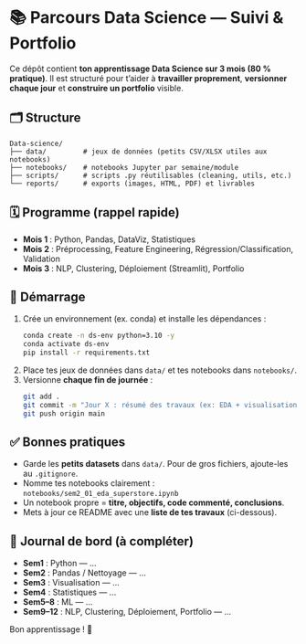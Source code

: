 # 📚 Parcours Data Science — Suivi & Portfolio

Ce dépôt contient **ton apprentissage Data Science sur 3 mois (80 % pratique)**.
Il est structuré pour t’aider à **travailler proprement**, **versionner chaque jour** et **construire un portfolio** visible.

## 🗂️ Structure
```
Data-science/
├── data/         # jeux de données (petits CSV/XLSX utiles aux notebooks)
├── notebooks/    # notebooks Jupyter par semaine/module
├── scripts/      # scripts .py réutilisables (cleaning, utils, etc.)
└── reports/      # exports (images, HTML, PDF) et livrables
```

## 🗓️ Programme (rappel rapide)
- **Mois 1** : Python, Pandas, DataViz, Statistiques
- **Mois 2** : Préprocessing, Feature Engineering, Régression/Classification, Validation
- **Mois 3** : NLP, Clustering, Déploiement (Streamlit), Portfolio

## 🚀 Démarrage
1. Crée un environnement (ex. conda) et installe les dépendances :  
   ```bash
   conda create -n ds-env python=3.10 -y
   conda activate ds-env
   pip install -r requirements.txt
   ```
2. Place tes jeux de données dans `data/` et tes notebooks dans `notebooks/`.
3. Versionne **chaque fin de journée** :
   ```bash
   git add .
   git commit -m "Jour X : résumé des travaux (ex: EDA + visualisations)"
   git push origin main
   ```

## ✅ Bonnes pratiques
- Garde les **petits datasets** dans `data/`. Pour de gros fichiers, ajoute-les au `.gitignore`.
- Nomme tes notebooks clairement : `notebooks/sem2_01_eda_superstore.ipynb`
- Un notebook propre = **titre, objectifs, code commenté, conclusions**.
- Mets à jour ce README avec une **liste de tes travaux** (ci-dessous).

## 🧾 Journal de bord (à compléter)
- **Sem1** : Python — ...
- **Sem2** : Pandas / Nettoyage — ...
- **Sem3** : Visualisation — ...
- **Sem4** : Statistiques — ...
- **Sem5–8** : ML — ...
- **Sem9–12** : NLP, Clustering, Déploiement, Portfolio — ...

Bon apprentissage ! 💪
